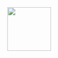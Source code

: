 <img src="https://img.shields.io/badge/Vue 2-4FC08D?style=for-the-badge&logo=vue.js&logoColor=white" style="width:100px; height:100px;">

